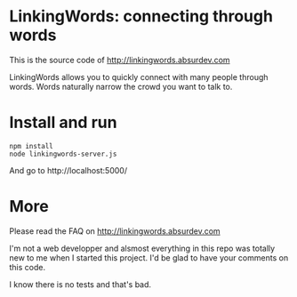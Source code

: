 LinkingWords: connecting through words
==========

This is the source code of http://linkingwords.absurdev.com

LinkingWords allows you to quickly connect with many people through words. Words naturally narrow the crowd you want to talk to.

# Install and run
    npm install
    node linkingwords-server.js

And go to http://localhost:5000/

# More
Please read the FAQ on http://linkingwords.absurdev.com

I'm not a web developper and alsmost everything in this repo was totally new to me when I started this project. I'd be glad to have your comments on this code.

I know there is no tests and that's bad.
